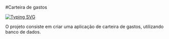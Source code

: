 #Carteira de gastos 

[![Typing SVG](https://readme-typing-svg.herokuapp.com/?color=0000ff&size=40&center=true&vCenter=true&width=1000&lines=+CARTEIRA+DE+GASTOS)](https://git.io/typing-svg)

O projeto consiste em criar uma aplicação de carteira de gastos, utilizando banco de dados.
